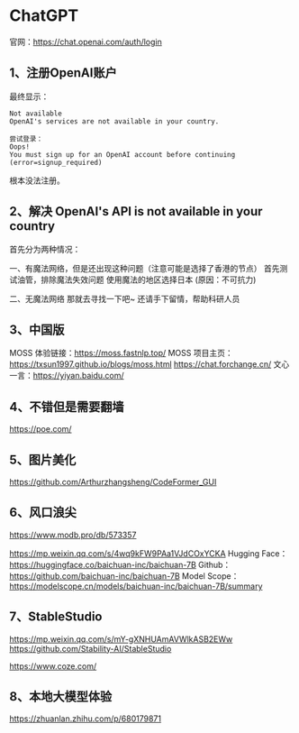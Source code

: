 # ChatGPT
官网：https://chat.openai.com/auth/login

## 1、注册OpenAI账户
最终显示：
```
Not available
OpenAI's services are not available in your country.

尝试登录：
Oops!
You must sign up for an OpenAI account before continuing (error=signup_required)
```
根本没法注册。

## 2、解决 OpenAI's API is not available in your country
首先分为两种情况：

一、有魔法网络，但是还出现这种问题（注意可能是选择了香港的节点）
首先测试油管，排除魔法失效问题
使用魔法的地区选择日本 (原因：不可抗力)

二、无魔法网络
那就去寻找一下吧~
还请手下留情，帮助科研人员

## 3、中国版
MOSS 体验链接：https://moss.fastnlp.top/
MOSS 项目主页：https://txsun1997.github.io/blogs/moss.html
https://chat.forchange.cn/
文心一言：https://yiyan.baidu.com/

## 4、不错但是需要翻墙
https://poe.com/

## 5、图片美化
https://github.com/Arthurzhangsheng/CodeFormer_GUI

## 6、风口浪尖
https://www.modb.pro/db/573357


https://mp.weixin.qq.com/s/4wq9kFW9PAa1VJdCOxYCKA
Hugging Face：https://huggingface.co/baichuan-inc/baichuan-7B
Github：https://github.com/baichuan-inc/baichuan-7B
Model Scope：https://modelscope.cn/models/baichuan-inc/baichuan-7B/summary

## 7、StableStudio
https://mp.weixin.qq.com/s/mY-gXNHUAmAVWlkASB2EWw
https://github.com/Stability-AI/StableStudio

https://www.coze.com/

## 8、本地大模型体验
https://zhuanlan.zhihu.com/p/680179871

